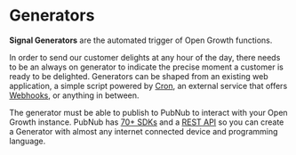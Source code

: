 # Generators

**Signal Generators** are the automated trigger of Open Growth functions.

In order to send our customer delights at any hour of the day, there needs to be an always on generator to indicate the precise moment a customer is ready to be delighted. Generators can be shaped from an existing web application, a simple script powered by [Cron](https://en.wikipedia.org/wiki/Cron), an external service that offers [Webhooks](https://en.wikipedia.org/wiki/Webhook), or anything in between.

The generator must be able to publish to PubNub to interact with your Open Growth instance. PubNub has [70+ SDKs](https://www.pubnub.com/docs#all-sdks-home) and a [REST API](https://www.pubnub.com/http-rest-push-api/) so you can create a Generator with almost any internet connected device and programming language.